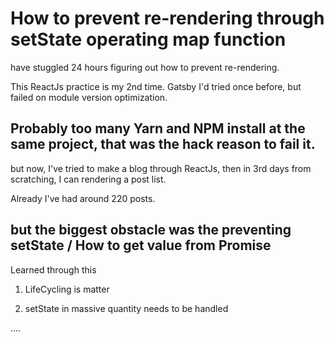# How to prevent re-rendering through setState operating map function

have stuggled 24 hours figuring out how to prevent re-rendering.

This ReactJs practice is my 2nd time.
Gatsby I'd tried once before, but failed on module version optimization.
## Probably too many Yarn and NPM install at the same project, that was the hack reason to fail it.

but now, I've tried to make a blog through ReactJs, then in 3rd days from scratching, 
I can rendering a post list.

Already I've had around 220 posts.
## but the biggest obstacle was the preventing setState / How to get value from Promise

Learned through this 

1. LifeCycling is matter

2. setState in massive quantity needs to be handled


....

